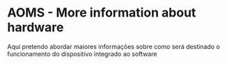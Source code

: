 # AOMS - More information about hardware

Aqui pretendo abordar maiores informações sobre como será destinado o funcionamento do dispositivo integrado ao software